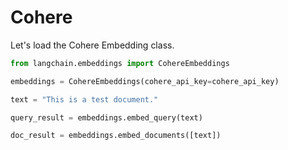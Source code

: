 # Cohere

Let's load the Cohere Embedding class.


```python
from langchain.embeddings import CohereEmbeddings
```


```python
embeddings = CohereEmbeddings(cohere_api_key=cohere_api_key)
```


```python
text = "This is a test document."
```


```python
query_result = embeddings.embed_query(text)
```


```python
doc_result = embeddings.embed_documents([text])
```


```python

```
